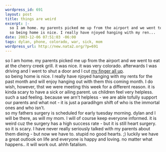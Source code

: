 ```yaml
--- 
wordpress_id: 691
layout: post
title: things are weird
excerpt: |-
  so I am home. my parents picked me up from the airport and we went to eat at the cherry creek grill. it was nice. it was very colorado. afterwards I was driving and I went to shut a door and I cut my finger all up.
  so being home is nice. I really have njoyed hanging with my ren...
date: 2003-12-06 07:51:03 -06:00
tags: dylan, phone, colorado, war, sick, mom
wordpress_url: http://new.nata2.org/?p=691
---
```

so I am home. my parents picked me up from the airport and we went to eat at the cherry creek grill. it was nice. it was very colorado. afterwards I was driving and I went to shut a door and I cut <a href="http://www.nata2.info/?path=pictures%2Fmisc%2Fphone_camera%2Fphotolog&amp;img=1070695703-t610(2).jpg">my finger all up</a>.
<br/>so being home is nice. I really have njoyed hanging with my rents for the past month and will enjoy hanging out with them this coming month. I do wish, however, thst we were meeting this week for a different reason. it is kinda scary to have a sick or ailing parent. us children feel very helpless. such a sad feeling. because we arn't helpless - we are able tofully support our parents and what not - it is just a paradihgm shift of who is the immortal ones and who isn't. <br/>so my fathers surgery is scheduled for early tuesday morning. dylan and I will be there, as will my mom. I will of course keep everyone informed. it is weird cuz the surgery has a high success rate - but it is still heart surgery. so it is scary. I have never really seriously talked with my parents about them dieing - but now we have to. stupid no good hearts. ;) luckily we have a great outlook on life and everyone is happy and loving. no matter what happens.. it will work out. ahhh fatalism. 
